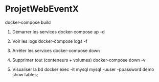 # ProjetWebEventX


docker-compose build

1. Démarrer les services
docker-compose up -d

2. Voir les logs
docker-compose logs -f

3. Arrêter les services
docker-compose down

4. Supprimer tout (conteneurs + volumes)
docker-compose down -v


5. Visualiser la bd 
docker exec -it mysql mysql -uuser -ppassword demo
show tables;
